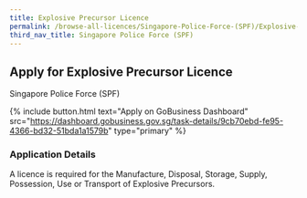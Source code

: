 ```yaml
---
title: Explosive Precursor Licence
permalink: /browse-all-licences/Singapore-Police-Force-(SPF)/Explosive-Precursor-Licence
third_nav_title: Singapore Police Force (SPF)
---
```


## Apply for Explosive Precursor Licence

Singapore Police Force (SPF)

{% include button.html text="Apply on GoBusiness Dashboard" src="https://dashboard.gobusiness.gov.sg/task-details/9cb70ebd-fe95-4366-bd32-51bda1a1579b" type="primary" %}

<H3>Application Details</H3>

A licence is required for the Manufacture, Disposal, Storage, Supply, Possession, Use or Transport of Explosive Precursors.

